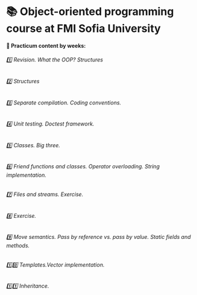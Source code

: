 # :books: Object-oriented programming course at FMI Sofia University


#### :pushpin: Practicum content by weeks:

###### :one: Revision. What the OOP? Structures

###### :two: Structures

###### :three: Separate compilation. Coding conventions.

###### :four: Unit testing. Doctest framework.

###### :five: Classes. Big three.

###### :six: Friend functions and classes. Operator overloading. String implementation.

###### :seven: Files and streams. Exercise.

###### :eight: Exercise.

###### :nine: Move semantics. Pass by reference vs. pass by value. Static fields and methods.

###### :one::zero: Templates.Vector implementation.

###### :one::one: Inheritance.
